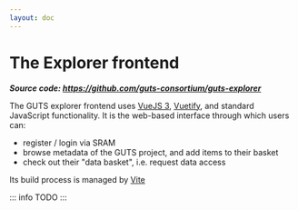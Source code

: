 ```yaml
---
layout: doc
---
```


# The Explorer frontend

***Source code: https://github.com/guts-consortium/guts-explorer***

The GUTS explorer frontend uses [VueJS 3](https://vuejs.org/), [Vuetify](https://vuetifyjs.com), and standard JavaScript functionality. It is the web-based interface through which users can:
- register / login via SRAM
- browse metadata of the GUTS project, and add items to their basket
- check out their "data basket", i.e. request data access

Its build process is managed by [Vite](https://vite.dev/)

::: info
TODO
:::

